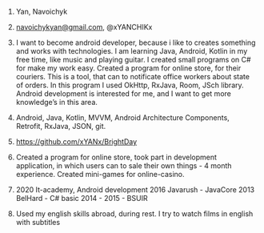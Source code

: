 1. Yan, Navoichyk
2. navoichykyan@gmail.com, @xYANCHIKx
3. I want to become android developer, because i like to creates something and works with technologies.
I am learning Java, Android, Kotlin in my free time, like music and playing guitar. I created small programs on C# for make my work easy.
Created a program for online store, for their couriers. This is a tool, that can to notificate office workers about state of orders. In this program I used OkHttp,  RxJava, Room, JSch library.
Android development is interested for me, and I want to get more knowledge’s in this area.

4. Android, Java, Kotlin, MVVM, Android Architecture Components, Retrofit, RxJava, JSON, git.
5. https://github.com/xYANx/BrightDay
6. Created a program for online store, took part in development application, in which users can to sale their own things - 4 month experience. Created mini-games for online-casino.
7. 2020	It-academy, Android development
   2016	Javarush - JavaCore
   2013	BelHard - C# basic
   2014 - 2015 - BSUIR

8. Used my english skills abroad, during rest. I try to watch films in english with subtitles
